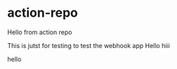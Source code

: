 # action-repo
Hello from action repo

This is jutst for testing to test the webhook app
Hello
hiii

hello